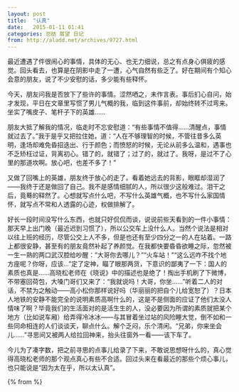 ```yaml
---
layout: post
title:  "认真"
date:   2015-01-11 01:41
categories: 总结 展望 日记
from: http://aladd.net/archives/9727.html
---
```


最近遭遇了件很闹心的事情，具体的无心、也无力细说，总之有点身心俱疲的感觉。回头看去，也算是在阴影中走了一遭，心气自然有些乏了。好在期间有个知心会意的朋友，说了不少安慰的话，多少能有些释怀。

今天，朋友问我是否放下了些许的事情。涩然哂之，未作言表。事后扪心自问，始才发现，平日在文章里写惯了男儿气概的我，临到这件事前，却始终转不过弯来。坐实了嘴皮子、笔杆子下的英雄……

朋友大抵了解我的情况，临走时不忘安慰道：“有些事情不值得……清醒点，事情就过去了。”我于是乎又把拉住她，道：“人在不够理智的时候，不管往昔多么英明，逢场却难免昏招迭出、行于颜色；而愤怒的时候，无论从前多么温和，遇事也不乏矫枉过证，背离初心。错了的，就错了；过了的，就过了。我呀，是过不了心里的那道坎啊。放心吧，也差不多了！”

又做了回嘴上的英雄，朋友终于放心的走了。看着她远去的背影，眼眶却湿润了——我终于还是做回了自己。我不是感情细腻的人，所以很少这般难过。泪干之后，竟蓦的释然了。心想就写点什么吧，不写什么英雄气概，也不写什么家国情怀，就写点不常和人透露的心迹，权做排解了。

好长一段时间没写什么东西，也就只好侃侃而谈，说说前些天看到的一件小事情：那天早上出门晚（最近迟到习惯了），所以公交车上没什么人。当然个说法是相对以往上班的经历，尽管公交上人不多，但是也还有至少四分之一的人在站着。一路上都很安静，甚至有的朋友竟然补起了养颜觉。在我都快要昏昏欲睡之际，忽然被一生一熟的两口武汉腔给吵醒：“大哥你去哪儿？”“火车站！”“这么远咋不找个地方座呢？你呀，应该...”定了定神，瞄了眼那两货，下意识的鄙夷了一下：国人的素质也真是……高晓松老师在《晓说》中的描述也是绝了！掏出手机刷了下微博，不带塞回荷包，大嗓门哥们又来了：“我就说吗！大哥，你坐……”听着二人的对话，不禁为之触动——高小松你那样说好吗（华丽丽的把自个儿给宽恕了）？日本人地铁的安静不能完全的说明素质高啊什么的，这是不是侧面的应证了他们太没人情味了啊？毕竟我们的生活面对的是活生生的人，没必要因为所谓的素质就把某个地方（比如说车厢）给弄得冷冰冰——与其冒着坐过站的风险睡大觉，倒不如和一些同命相连的人们谈谈天，聊点什么。解个乏闷，乐个清闲。“兄弟，你来坐会儿……”寻思间又被两人给拉回神来，抬头往窗外一看——该下车了。

今儿为了凑字数，把之前寻思的点事儿给录了下来，不敢说思想呀什么的，真心觉得高晓松老师的那个观点真心有些不合适。回过头来在看最近的那些个烦心事儿，也只能说是“因为太在乎，所以太认真”。


{% from %}
